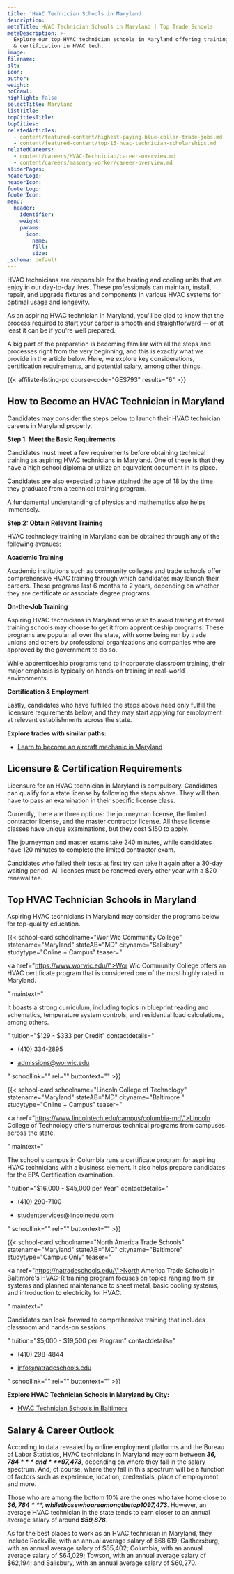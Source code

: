 ```yaml
---
title: 'HVAC Technician Schools in Maryland '
description:
metaTitle: HVAC Technician Schools in Maryland | Top Trade Schools
metaDescription: >-
  Explore our top HVAC technician schools in Maryland offering training programs
  & certification in HVAC tech.
image:
filename:
alt:
icon:
author:
weight:
noCrawl:
highlight: false
selectTitle: Maryland
listTitle:
topCitiesTitle:
topCities:
relatedArticles:
  - content/featured-content/highest-paying-blue-collar-trade-jobs.md
  - content/featured-content/top-15-hvac-technician-scholarships.md
relatedCareers:
  - content/careers/HVAC-Technician/career-overview.md
  - content/careers/masonry-worker/career-overview.md
sliderPages:
headerLogo:
headerIcon:
footerLogo:
footerIcon:
menu:
  header:
    identifier:
    weight:
    params:
      icon:
        name:
        fill:
        size:
_schema: default
---
```

HVAC technicians are responsible for the heating and cooling units that we enjoy in our day-to-day lives. These professionals can maintain, install, repair, and upgrade fixtures and components in various HVAC systems for optimal usage and longevity.

As an aspiring HVAC technician in Maryland, you'll be glad to know that the process required to start your career is smooth and straightforward — or at least it can be if you're well prepared.

A big part of the preparation is becoming familiar with all the steps and processes right from the very beginning, and this is exactly what we provide in the article below. Here, we explore key considerations, certification requirements, and potential salary, among other things.

{{< affiliate-listing-pc course-code="GES793" results="6" >}}

## **How to Become an HVAC Technician in Maryland**

Candidates may consider the steps below to launch their HVAC technician careers in Maryland properly.

**Step 1: Meet the Basic Requirements**

Candidates must meet a few requirements before obtaining technical training as aspiring HVAC technicians in Maryland. One of these is that they have a high school diploma or utilize an equivalent document in its place.

Candidates are also expected to have attained the age of 18 by the time they graduate from a technical training program.

A fundamental understanding of physics and mathematics also helps immensely.

**Step 2: Obtain Relevant Training**

HVAC technology training in Maryland can be obtained through any of the following avenues:

**Academic Training**

Academic institutions such as community colleges and trade schools offer comprehensive HVAC training through which candidates may launch their careers. These programs last 6 months to 2 years, depending on whether they are certificate or associate degree programs.

**On-the-Job Training**

Aspiring HVAC technicians in Maryland who wish to avoid training at formal training schools may choose to get it from apprenticeship programs. These programs are popular all over the state, with some being run by trade unions and others by professional organizations and companies who are approved by the government to do so.

While apprenticeship programs tend to incorporate classroom training, their major emphasis is typically on hands-on training in real-world environments.

**Certification & Employment**

Lastly, candidates who have fulfilled the steps above need only fulfill the licensure requirements below, and they may start applying for employment at relevant establishments across the state.

**Explore trades with similar paths:**

* [Learn to become an aircraft mechanic in Maryland](https://toptradeschools.com/near-you/aircraft-mechanic/maryland/)

## **Licensure & Certification Requirements**

Licensure for an HVAC technician in Maryland is compulsory. Candidates can qualify for a state license by following the steps above. They will then have to pass an examination in their specific license class.

Currently, there are three options: the journeyman license, the limited contractor license, and the master contractor license. All these license classes have unique examinations, but they cost $150 to apply.

The journeyman and master exams take 240 minutes, while candidates have 120 minutes to complete the limited contractor exam.

Candidates who failed their tests at first try can take it again after a 30-day waiting period. All licenses must be renewed every other year with a $20 renewal fee.

## **Top HVAC Technician Schools in Maryland**

Aspiring HVAC technicians in Maryland may consider the programs below for top-quality education.

{{< school-card schoolname="Wor Wic Community College" statename="Maryland" stateAB="MD" cityname="Salisbury" studytype="Online + Campus" teaser="<p><a href=\"https://www.worwic.edu/\">Wor Wic Community College</a> offers an HVAC certificate program that is considered one of the most highly rated in Maryland.</p>" maintext="<p>It boasts a strong curriculum, including topics in blueprint reading and schematics, temperature system controls, and residential load calculations, among others.</p>" tuition="$129 - $333 per Credit" contactdetails="<ul><li><p>(410) 334-2895</p></li><li><p>admissions@worwic.edu</p></li></ul>" schoollink="" rel="" buttontext="" >}}

{{< school-card schoolname="Lincoln College of Technology" statename="Maryland" stateAB="MD" cityname="Baltimore " studytype="Online + Campus" teaser="<p><a href=\"https://www.lincolntech.edu/campus/columbia-md\">Lincoln College of Technology</a> offers numerous technical programs from campuses across the state.</p>" maintext="<p>The school's campus in Columbia runs a certificate program for aspiring HVAC technicians with a business element. It also helps prepare candidates for the EPA Certification examination.</p>" tuition="$16,000 - $45,000 per Year" contactdetails="<ul><li><p>(410) 290-7100</p></li><li><p>studentservices@lincolnedu.com</p></li></ul>" schoollink="" rel="" buttontext="" >}}

{{< school-card schoolname="North America Trade Schools" statename="Maryland" stateAB="MD" cityname="Baltimore" studytype="Campus Only" teaser="<p><a href=\"https://natradeschools.edu/\">North America Trade Schools</a> in Baltimore's HVAC-R training program focuses on topics ranging from air systems and planned maintenance to sheet metal, basic cooling systems, and introduction to electricity for HVAC.</p>" maintext="<p>Candidates can look forward to comprehensive training that includes classroom and hands-on sessions.</p>" tuition="$5,000 - $19,500 per Program" contactdetails="<ul><li><p>(410) 298-4844</p></li><li><p>info@natradeschools.edu</p></li></ul>" schoollink="" rel="" buttontext="" >}}

**Explore HVAC Technician Schools in Maryland by City:**

* [HVAC Technician Schools in Baltimore](https://toptradeschools.com/near-you/hvac/maryland/baltimore/)

## **Salary & Career Outlook**

According to data revealed by online employment platforms and the Bureau of Labor Statistics, HVAC technicians in Maryland may earn between ***$36,784*** and ***$97,473***, depending on where they fall in the salary spectrum. And, of course, where they fall in this spectrum will be a function of factors such as experience, location, credentials, place of employment, and more.

Those who are among the bottom 10% are the ones who take home close to ***$36,784***, while those who are among the top 10% are the ones who can earn as high as ***$97,473***. However, an average HVAC technician in the state tends to earn closer to an annual average salary of around ***$59,878***.

As for the best places to work as an HVAC technician in Maryland, they include Rockville, with an annual average salary of $68,619; Gaithersburg, with an annual average salary of $65,402; Columbia, with an annual average salary of $64,029; Towson, with an annual average salary of $62,194; and Salisbury, with an annual average salary of $60,270.

<br>